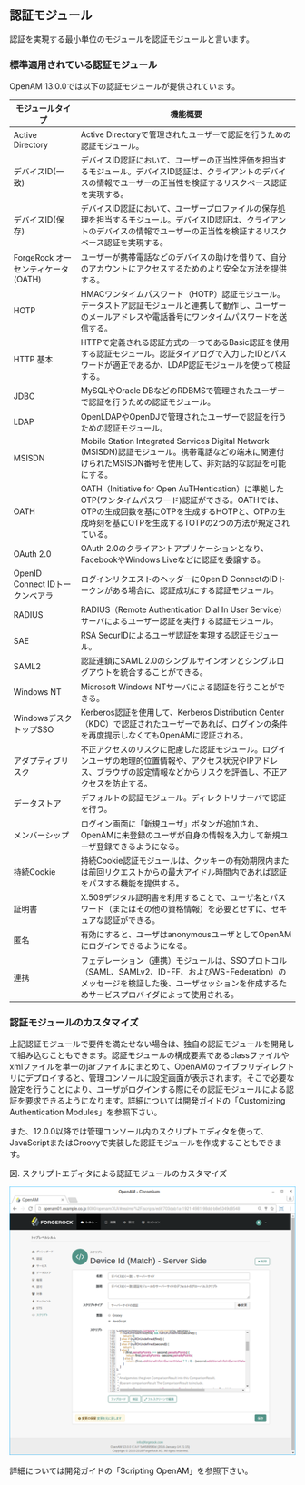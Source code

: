 ## 認証モジュール

認証を実現する最小単位のモジュールを認証モジュールと言います。

### 標準適用されている認証モジュール

OpenAM 13.0.0では以下の認証モジュールが提供されています。

|モジュールタイプ|機能概要|
|---|---|
|Active Directory|Active Directoryで管理されたユーザーで認証を行うための認証モジュール。|
|デバイスID(一致)|デバイスID認証において、ユーザーの正当性評価を担当するモジュール。デバイスID認証は、クライアントのデバイスの情報でユーザーの正当性を検証するリスクベース認証を実現する。|
|デバイスID(保存)|デバイスID認証において、ユーザープロファイルの保存処理を担当するモジュール。デバイスID認証は、クライアントのデバイスの情報でユーザーの正当性を検証するリスクベース認証を実現する。|
|ForgeRock オーセンティケータ (OATH)|ユーザーが携帯電話などのデバイスの助けを借りて、自分のアカウントにアクセスするためのより安全な方法を提供する。|
|HOTP|HMACワンタイムパスワード（HOTP）認証モジュール。データストア認証モジュールと連携して動作し、ユーザーのメールアドレスや電話番号にワンタイムパスワードを送信する。|
|HTTP 基本|HTTPで定義される認証方式の一つであるBasic認証を使用する認証モジュール。認証ダイアログで入力したIDとパスワードが適正であるか、LDAP認証モジュールを使って検証する。|
|JDBC|MySQLやOracle DBなどのRDBMSで管理されたユーザーで認証を行うための認証モジュール。|
|LDAP|OpenLDAPやOpenDJで管理されたユーザーで認証を行うための認証モジュール。|
|MSISDN|Mobile Station Integrated Services Digital Network (MSISDN)認証モジュール。携帯電話などの端末に関連付けられたMSISDN番号を使用して、非対話的な認証を可能にする。|
|OATH|OATH（Initiative for Open AuTHentication）に準拠したOTP(ワンタイムパスワード)認証ができる。OATHでは、OTPの生成回数を基にOTPを生成するHOTPと、OTPの生成時刻を基にOTPを生成するTOTPの2つの方法が規定されている。|
|OAuth 2.0|OAuth 2.0のクライアントアプリケーションとなり、FacebookやWindows Liveなどに認証を委譲する。|
|OpenID Connect IDトークンベアラ|ログインリクエストのヘッダーにOpenID ConnectのIDトークンがある場合に、認証成功にする認証モジュール。|
|RADIUS|RADIUS（Remote Authentication Dial In User Service）サーバによるユーザー認証を実行する認証モジュール。|
|SAE|RSA SecurIDによるユーザ認証を実現する認証モジュール。|
|SAML2|認証連鎖にSAML 2.0のシングルサインオンとシングルログアウトを統合することができる。|
|Windows NT|Microsoft Windows NTサーバによる認証を行うことができる。|
|WindowsデスクトップSSO|Kerberos認証を使用して、Kerberos Distribution Center（KDC）で認証されたユーザーであれば、ログインの条件を再度提示しなくてもOpenAMに認証される。|
|アダプティブリスク|不正アクセスのリスクに配慮した認証モジュール。ログインユーザの地理的位置情報や、アクセス状況やIPアドレス、ブラウザの設定情報などからリスクを評価し、不正アクセスを防止する。|
|データストア|デフォルトの認証モジュール。ディレクトリサーバで認証を行う。|
|メンバーシップ|ログイン画面に「新規ユーザ」ボタンが追加され、OpenAMに未登録のユーザが自身の情報を入力して新規ユーザ登録できるようになる。|
|持続Cookie|持続Cookie認証モジュールは、クッキーの有効期限内または前回リクエストからの最大アイドル時間内であれば認証をパスする機能を提供する。|
|証明書|X.509デジタル証明書を利用することで、ユーザ名とパスワード（またはその他の資格情報）を必要とせずに、セキュアな認証ができる。|
|匿名|有効にすると、ユーザはanonymousユーザとしてOpenAMにログインできるようになる。|
|連携|フェデレーション（連携）モジュールは、SSOプロトコル（SAML、SAMLv2、ID-FF、およびWS-Federation）のメッセージを検証した後、ユーザセッションを作成するためサービスプロバイダによって使用される。|

### 認証モジュールのカスタマイズ

上記認証モジュールで要件を満たせない場合は、独自の認証モジュールを開発して組み込むこともできます。認証モジュールの構成要素であるclassファイルやxmlファイルを単一のjarファイルにまとめて、OpenAMのライブラリディレクトリにデプロイすると、管理コンソールに設定画面が表示されます。そこで必要な設定を行うことにより、ユーザがログインする際にその認証モジュールによる認証を要求できるようになります。詳細については開発ガイドの「Customizing Authentication Modules」を参照下さい。

また、12.0.0以降では管理コンソール内のスクリプトエディタを使って、JavaScriptまたはGroovyで実装した認証モジュールを作成することもできます。

図. スクリプトエディタによる認証モジュールのカスタマイズ

![図. スクリプトエディタによる認証モジュールのカスタマイズ](images/authentication/custom-script.png)

詳細については開発ガイドの「Scripting OpenAM」を参照下さい。
